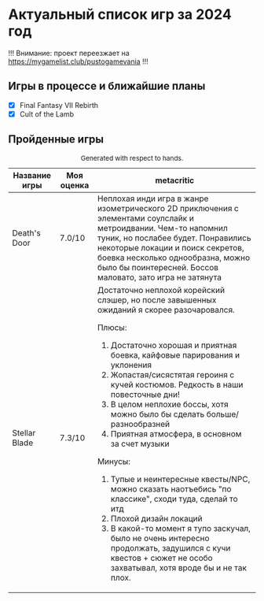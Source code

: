 # Актуальный список игр за 2024 год

!!! Внимание: проект переезжает на https://mygamelist.club/pustogamevania !!!
   
## Игры в процессе и ближайшие планы
- [x] Final Fantasy VII Rebirth
- [x] Cult of the Lamb

## Пройденные игры

<table role="table" aria-busy="false" aria-colcount="3" class="table b-table gl-mt-0! gl-table" id="__BVID__297">
   <caption><small>Generated with respect to hands.</small></caption>
   <!---->
   <thead role="rowgroup" class="">
      <!---->
      <tr role="row" class="">
         <th role="columnheader" scope="col" tabindex="0" aria-colindex="1" aria-sort="ascending" class="position-relative">
            <div>Название игры</div>
         </th>
         <th role="columnheader" scope="col" tabindex="0" aria-colindex="2" aria-sort="none" class="position-relative">
            <div>Моя оценка</div>
         </th>
         <th role="columnheader" scope="col" aria-colindex="3" class="position-relative">
            <div>metacritic</div>
         </th>
      </tr>
   </thead>
   <tbody role="rowgroup">
      <!---->
      <tr role="row" class="">
         <td aria-colindex="1" role="cell" class="">Death's Door</td>
         <td aria-colindex="2" role="cell" class="">7.0/10</td>
         <td aria-colindex="3" role="cell" class="">Неплохая инди игра в жанре изометрического 2D приключения с элементами соулслайк и метроидвании. Чем-то напомнил туник, но послабее будет. Понравились некоторые локации и поиск секретов, боевка несколько однообразна, можно было бы поинтересней. Боссов маловато, зато игра не затянута</td>
      </tr>
      <tr role="row" class="">
         <td aria-colindex="1" role="cell" class="">Stellar Blade</td>
         <td aria-colindex="2" role="cell" class="">7.3/10</td>
         <td aria-colindex="3" role="cell" class="">Достаточно неплохой корейский слэшер, но после завышенных ожиданий я скорее разочаровался.

Плюсы: 
1) Достаточно хорошая и приятная боевка, кайфовые парирования и уклонения
2) Жопастая/сисястятая героиня с кучей костюмов. Редкость в наши повесточные дни!
3) В целом неплохие боссы, хотя можно было бы сделать больше/разнообразней
4) Приятная атмосфера, в основном за счет музыки

Минусы:
1) Тупые и неинтересные квесты/NPC, можно сказать наотъебись "по классике", сходи туда, сделай то итд
2) Плохой дизайн локаций
3) В какой-то момент я тупо заскучал, было не очень интересно продолжать, задушился с кучи квестов + сюжет не особо захватывал, хотя вроде бы и не так плох.</td>
      </tr>
      <!----><!---->     
   </tbody>
   <!---->
</table>

